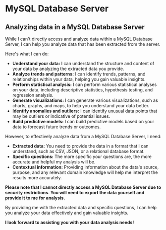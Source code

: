 # MySQL Database Server
## Analyzing data in a MySQL Database Server

While I can't directly access and analyze data within a MySQL Database Server, I can help you analyze data that has been extracted from the server. 

Here's what I can do:

* **Understand your data:** I can understand the structure and content of your data by analyzing the extracted data you provide. 
* **Analyze trends and patterns:** I can identify trends, patterns, and relationships within your data, helping you gain valuable insights. 
* **Perform statistical analysis:** I can perform various statistical analyses on your data, including descriptive statistics, hypothesis testing, and regression analysis. 
* **Generate visualizations:** I can generate various visualizations, such as charts, graphs, and maps, to help you understand your data better. 
* **Identify anomalies and outliers:** I can identify unusual data points that may be outliers or indicative of potential issues. 
* **Build predictive models:** I can build predictive models based on your data to forecast future trends or outcomes. 

However, to effectively analyze data from a MySQL Database Server, I need:

* **Extracted data:** You need to provide the data in a format that I can understand, such as CSV, JSON, or a relational database format. 
* **Specific questions:** The more specific your questions are, the more accurate and helpful my analysis will be. 
* **Contextual information:** Providing information about the data's source, purpose, and any relevant domain knowledge will help me interpret the results more accurately. 

**Please note that I cannot directly access a MySQL Database Server due to security restrictions. You will need to export the data yourself and provide it to me for analysis.** 

By providing me with the extracted data and specific questions, I can help you analyze your data effectively and gain valuable insights. 

**I look forward to assisting you with your data analysis needs!**
